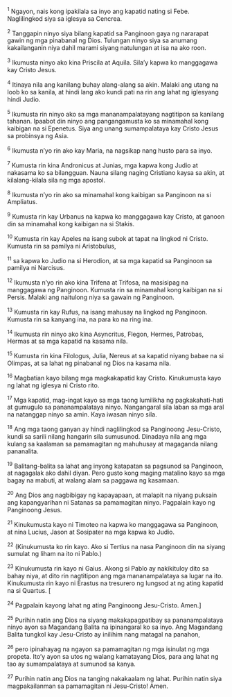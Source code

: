 <sup>1</sup>
Ngayon, nais kong ipakilala sa inyo ang kapatid nating si Febe. Naglilingkod siya sa iglesya sa Cencrea. 

<sup>2</sup>
Tanggapin ninyo siya bilang kapatid sa Panginoon gaya ng nararapat gawin ng mga pinabanal ng Dios. Tulungan ninyo siya sa anumang kakailanganin niya dahil marami siyang natulungan at isa na ako roon. 

<sup>3</sup>
Ikumusta ninyo ako kina Priscila at Aquila. Silaʼy kapwa ko manggagawa kay Cristo Jesus. 

<sup>4</sup>
Itinaya nila ang kanilang buhay alang-alang sa akin. Malaki ang utang na loob ko sa kanila, at hindi lang ako kundi pati na rin ang lahat ng iglesyang hindi Judio. 

<sup>5</sup>
Ikumusta rin ninyo ako sa mga mananampalatayang nagtitipon sa kanilang tahanan. Ipaabot din ninyo ang pangangamusta ko sa minamahal kong kaibigan na si Epenetus. Siya ang unang sumampalataya kay Cristo Jesus sa probinsya ng Asia. 

<sup>6</sup>
Ikumusta nʼyo rin ako kay Maria, na nagsikap nang husto para sa inyo. 

<sup>7</sup>
Kumusta rin kina Andronicus at Junias, mga kapwa kong Judio at nakasama ko sa bilangguan. Nauna silang naging Cristiano kaysa sa akin, at kilalang-kilala sila ng mga apostol. 

<sup>8</sup>
Ikumusta nʼyo rin ako sa minamahal kong kaibigan sa Panginoon na si Ampliatus. 

<sup>9</sup>
Kumusta rin kay Urbanus na kapwa ko manggagawa kay Cristo, at ganoon din sa minamahal kong kaibigan na si Stakis. 

<sup>10</sup>
Kumusta rin kay Apeles na isang subok at tapat na lingkod ni Cristo. Kumusta rin sa pamilya ni Aristobulus, 

<sup>11</sup>
sa kapwa ko Judio na si Herodion, at sa mga kapatid sa Panginoon sa pamilya ni Narcisus. 

<sup>12</sup>
Ikumusta nʼyo rin ako kina Trifena at Trifosa, na masisipag na manggagawa ng Panginoon. Kumusta rin sa minamahal kong kaibigan na si Persis. Malaki ang naitulong niya sa gawain ng Panginoon. 

<sup>13</sup>
Kumusta rin kay Rufus, na isang mahusay na lingkod ng Panginoon. Kumusta rin sa kanyang ina, na para ko na ring ina. 

<sup>14</sup>
Ikumusta rin ninyo ako kina Asyncritus, Flegon, Hermes, Patrobas, Hermas at sa mga kapatid na kasama nila. 

<sup>15</sup>
Kumusta rin kina Filologus, Julia, Nereus at sa kapatid niyang babae na si Olimpas, at sa lahat ng pinabanal ng Dios na kasama nila. 

<sup>16</sup>
Magbatian kayo bilang mga magkakapatid kay Cristo. Kinukumusta kayo ng lahat ng iglesya ni Cristo rito. 

<sup>17</sup>
Mga kapatid, mag-ingat kayo sa mga taong lumilikha ng pagkakahati-hati at gumugulo sa pananampalataya ninyo. Nangangaral sila laban sa mga aral na natanggap ninyo sa amin. Kaya iwasan ninyo sila. 

<sup>18</sup>
Ang mga taong ganyan ay hindi naglilingkod sa Panginoong Jesu-Cristo, kundi sa sarili nilang hangarin sila sumusunod. Dinadaya nila ang mga kulang sa kaalaman sa pamamagitan ng mahuhusay at magaganda nilang pananalita. 

<sup>19</sup>
Balitang-balita sa lahat ang inyong katapatan sa pagsunod sa Panginoon, at nagagalak ako dahil diyan. Pero gusto kong maging matalino kayo sa mga bagay na mabuti, at walang alam sa paggawa ng kasamaan. 

<sup>20</sup>
Ang Dios ang nagbibigay ng kapayapaan, at malapit na niyang puksain ang kapangyarihan ni Satanas sa pamamagitan ninyo. Pagpalain kayo ng Panginoong Jesus. 

<sup>21</sup>
Kinukumusta kayo ni Timoteo na kapwa ko manggagawa sa Panginoon, at nina Lucius, Jason at Sosipater na mga kapwa ko Judio. 

<sup>22</sup>
(Kinukumusta ko rin kayo. Ako si Tertius na nasa Panginoon din na siyang sumulat ng liham na ito ni Pablo.) 

<sup>23</sup>
Kinukumusta rin kayo ni Gaius. Akong si Pablo ay nakikituloy dito sa bahay niya, at dito rin nagtitipon ang mga mananampalataya sa lugar na ito. Kinukumusta rin kayo ni Erastus na tresurero ng lungsod at ng ating kapatid na si Quartus. [ 

<sup>24</sup>
Pagpalain kayong lahat ng ating Panginoong Jesu-Cristo. Amen.] 

<sup>25</sup>
Purihin natin ang Dios na siyang makakapagpatibay sa pananampalataya ninyo ayon sa Magandang Balita na ipinangaral ko sa inyo. Ang Magandang Balita tungkol kay Jesu-Cristo ay inilihim nang matagal na panahon, 

<sup>26</sup>
pero ipinahayag na ngayon sa pamamagitan ng mga isinulat ng mga propeta. Itoʼy ayon sa utos ng walang kamatayang Dios, para ang lahat ng tao ay sumampalataya at sumunod sa kanya. 

<sup>27</sup>
Purihin natin ang Dios na tanging nakakaalam ng lahat. Purihin natin siya magpakailanman sa pamamagitan ni Jesu-Cristo! Amen.